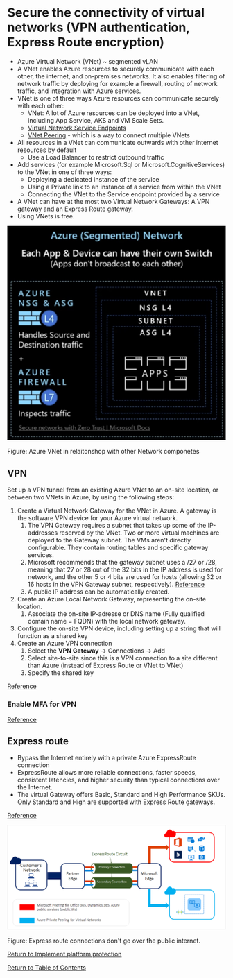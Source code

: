 # Secure the connectivity of virtual networks (VPN authentication, Express Route encryption)

* Azure Virtual Network (VNet) ~ segmented vLAN 
* A VNet enables Azure resources to securely communicate with each other, the internet, and on-premises networks. It also enables filtering of network traffic by deploying for example a firewall, routing of network traffic, and integration with Azure services.
* VNet is one of three ways Azure resources can communicate securely with each other:
   * VNet: A lot of Azure resources can be deployed into a VNet, including App Service, AKS and VM Scale Sets.
   * [Virtual Network Service Endpoints](18-Implement%20Service%20Endpoints.md)
   * [VNet Peering](https://docs.microsoft.com/en-us/azure/virtual-network/virtual-network-peering-overview) - which is a way to connect multiple VNets
* All resources in a VNet can communicate outwards with other internet resources by default
   * Use a Load Balancer to restrict outbound traffic
* Add services (for example Microsoft.Sql or Microsoft.CognitiveServices) to the VNet in one of three ways:
   * Deploying a dedicated instance of the service
   * Using a Private link to an instance of a service from within the VNet
   * Connecting the VNet to the Service endpoint provided by a service
* A VNet can have at the most two Virtual Network Gateways: A VPN gateway and an Express Route gateway.
* Using VNets is free.

![Azure Segmented Network](img/SegmentedNetwork.png)

Figure: Azure VNet in relaitonshop with other Network componetes

## VPN

Set up a VPN tunnel from an existing Azure VNet to an on-site location, or between two VNets in Azure, by using the following steps:
1. Create a Virtual Network Gateway for the VNet in Azure. A gateway is the software VPN device for your Azure virtual network.
   1. The VPN Gateway requires a subnet that takes up some of the IP-addresses reserved by the VNet. Two or more virtual machines are deployed to the Gateway subnet. The VMs aren't directly configurable. They contain routing tables and specific gateway services.
   1. Microsoft recommends that the gateway subnet uses a /27 or /28, meaning that 27 or 28 out of the 32 bits in the IP address is used for network, and the other 5 or 4 bits are used for hosts (allowing 32 or 16 hosts in the VPN Gateway subnet, respectively). [Reference](https://www.freecodecamp.org/news/subnet-cheat-sheet-24-subnet-mask-30-26-27-29-and-other-ip-address-cidr-network-references/)
   1. A public IP address can be automatically created.
1. Create an Azure Local Network Gateway, representing the on-site location.
    1. Associate the on-site IP-adresse or DNS name (Fully qualified domain name = FQDN) with the local network gateway.
1. Configure the on-site VPN device, including setting up a string that will function as a shared key
1. Create an Azure VPN connection 
    1. Select the **VPN Gateway** -> Connections -> Add
    1. Select site-to-site since this is a VPN connection to a site different than Azure (instead of Express Route or VNet to VNet)
    1. Specify the shared key

[Reference](https://docs.microsoft.com/en-us/azure/vpn-gateway/tutorial-site-to-site-portal)


### Enable MFA for VPN
[Reference](https://docs.microsoft.com/en-us/azure/vpn-gateway/openvpn-azure-ad-mfa)

## Express route

* Bypass the Internet entirely with a private Azure ExpressRoute connection
* ExpressRoute allows more reliable connections, faster speeds, consistent latencies, and higher security than typical connections over the Internet.
* The virtual Gateway offers Basic, Standard and High Performance SKUs. Only Standard and High are supported with Express Route gateways.

[Reference](https://docs.microsoft.com/en-us/azure/expressroute/expressroute-introduction)

![Express route](img/ExpressRoute.png)

Figure: Express route connections don't go over the public internet.

[Return to Implement platform protection](README.md)

[Return to Table of Contents](../README.md)